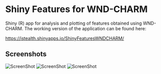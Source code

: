 # Shiny Features for WND-CHARM

Shiny (R) app for analysis and plotting of features obtained using WND-CHARM. The working version of the application can be found here: 

https://istealth.shinyapps.io/ShinyFeaturesWNDCHARM/

## Screenshots

![ScreenShot](https://raw.github.com/istealth/ShinyFeaturesWNDCHARM/master/screenshots/screenshot3.png)
![ScreenShot](https://raw.github.com/istealth/ShinyFeaturesWNDCHARM/master/screenshots/screenshot1.png)
![ScreenShot](https://raw.github.com/istealth/ShinyFeaturesWNDCHARM/master/screenshots/screenshot2.png)
